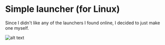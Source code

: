 Simple launcher (for Linux)
===========================
Since I didn't like any of the launchers I found online, I decided to just make one myself.

![alt text](https://dl.dropboxusercontent.com/u/3709024/launcher.png "Preview")

